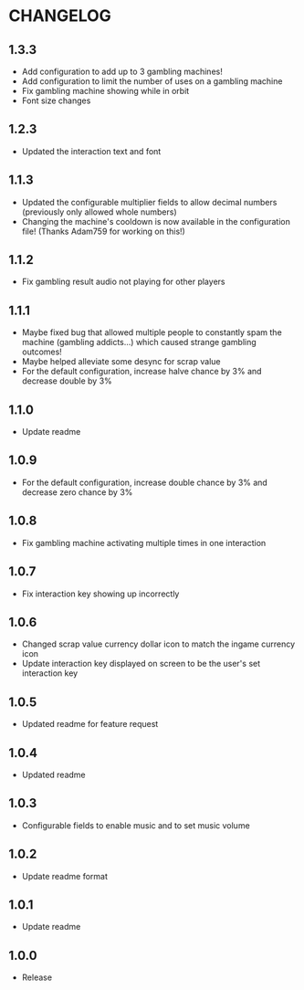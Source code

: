 # CHANGELOG

## 1.3.3
- Add configuration to add up to 3 gambling machines!
- Add configuration to limit the number of uses on a gambling machine
- Fix gambling machine showing while in orbit
- Font size changes

## 1.2.3
- Updated the interaction text and font

## 1.1.3
- Updated the configurable multiplier fields to allow decimal numbers (previously only allowed whole numbers)
- Changing the machine's cooldown is now available in the configuration file! (Thanks Adam759 for working on this!)

## 1.1.2
- Fix gambling result audio not playing for other players

## 1.1.1
- Maybe fixed bug that allowed multiple people to constantly spam the machine (gambling addicts...) which caused strange gambling outcomes!
- Maybe helped alleviate some desync for scrap value
- For the default configuration, increase halve chance by 3% and decrease double by 3%

## 1.1.0
- Update readme

## 1.0.9
- For the default configuration, increase double chance by 3% and decrease zero chance by 3%

## 1.0.8
- Fix gambling machine activating multiple times in one interaction

## 1.0.7
- Fix interaction key showing up incorrectly

## 1.0.6

- Changed scrap value currency dollar icon to match the ingame currency icon
- Update interaction key displayed on screen to be the user's set interaction key

## 1.0.5

- Updated readme for feature request

## 1.0.4

- Updated readme

## 1.0.3

- Configurable fields to enable music and to set music volume

## 1.0.2

- Update readme format

## 1.0.1

- Update readme

## 1.0.0

- Release

